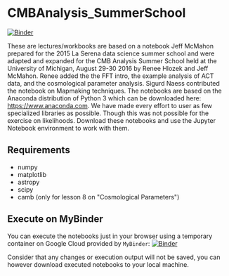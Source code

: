 # CMBAnalysis_SummerSchool

[![Binder](https://mybinder.org/badge_logo.svg)](https://mybinder.org/v2/gh/zonca/CMBAnalysis_SummerSchool/mybinder?urlpath=lab)

These are lectures/workbooks are based on a notebook Jeff McMahon prepared for the 2015 La Serena data science summer school and were adapted and expanded for the CMB Analysis Summer School held at the University of Michigan, August 29-30 2016 by Renee Hlozek and Jeff McMahon.  Renee added the the FFT intro, the example analysis of ACT data, and the cosmological parameter analysis.  Sigurd Naess contributed the notebook on Mapmaking techniques.  The notebooks are based on the Anaconda distribution of Python 3 which can be downloaded here:  <https://www.anaconda.com>.  We have made every effort to user as few specialized libraries as possible.  Though this was not possible for the exercise on likelihoods.  Download these notebooks and use the Jupyter Notebook environment to work with them.

## Requirements

* numpy
* matplotlib
* astropy
* scipy
* camb (only for lesson 8 on "Cosmological Parameters")

## Execute on MyBinder

You can execute the notebooks just in your browser using a temporary container on Google Cloud provided by `MyBinder`:
[![Binder](https://mybinder.org/badge_logo.svg)](https://mybinder.org/v2/gh/jeffmcm1977/CMBAnalysis_SummerSchool/mybinder?urlpath=lab)

Consider that any changes or execution output will not be saved, you can however download executed notebooks to your local machine.
